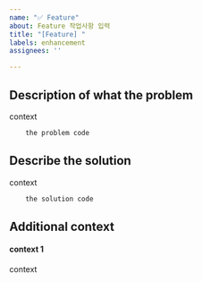 ```yaml
---
name: "✅ Feature"
about: Feature 작업사항 입력
title: "[Feature] "
labels: enhancement
assignees: ''

---
```


## Description of what the problem
context

```bash
    the problem code
```

## Describe the solution
context

```bash
    the solution code
```

## Additional context

#### context 1

context
